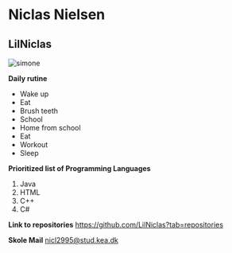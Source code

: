 # Niclas Nielsen
## LilNiclas
![simone](https://user-images.githubusercontent.com/113116068/215455357-7554821f-9ea5-4bcc-900c-14aced262358.jpg)

**Daily rutine**
* Wake up
* Eat
* Brush teeth
* School
* Home from school
* Eat
* Workout
* Sleep

**Prioritized list of Programming Languages**
1. Java
2. HTML
3. C++
4. C#

**Link to repositories**
https://github.com/LilNiclas?tab=repositories

**Skole Mail**
nicl2995@stud.kea.dk
